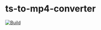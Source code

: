 # ts-to-mp4-converter

[![Build](https://github.com/Konohamaru04/ts-to-mp4-converter/actions/workflows/Build.yml/badge.svg)](https://github.com/Konohamaru04/ts-to-mp4-converter/actions/workflows/Build.yml)
